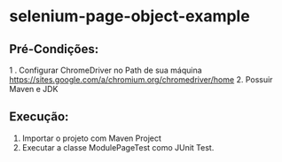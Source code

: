 # selenium-page-object-example

## Pré-Condições:

1 . Configurar ChromeDriver no Path de sua máquina
https://sites.google.com/a/chromium.org/chromedriver/home
2. Possuir Maven e JDK 

## Execução:

1. Importar o projeto com Maven Project
2. Executar a classe ModulePageTest como JUnit Test.
